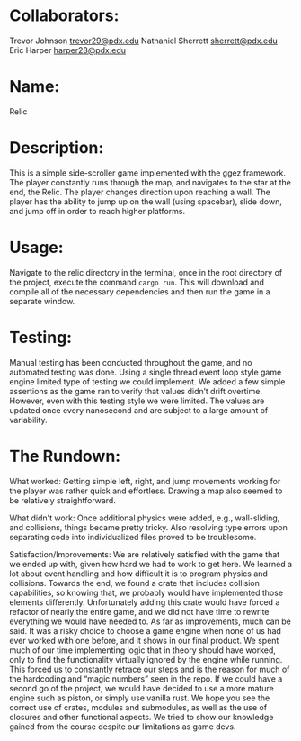 # Collaborators:
Trevor Johnson trevor29@pdx.edu
Nathaniel Sherrett sherrett@pdx.edu
Eric Harper harper28@pdx.edu

# Name:
Relic

# Description:
This is a simple side-scroller game implemented with the ggez framework. The player constantly runs through the map, and navigates to the star at the end, the Relic. The player changes direction upon reaching a wall. The player has the ability to jump up on the wall (using spacebar), slide down, and jump off in order to reach higher platforms.

# Usage:
Navigate to the relic directory in the terminal, once in the root directory of the project, execute the command ```cargo run```. This will download and compile all of the necessary dependencies and then run the game in a separate window.

# Testing:
Manual testing has been conducted throughout the game, and no automated testing was done. Using a single thread event loop style game engine limited type of testing we could implement. We added a few simple assertions as the game ran to verify that values didn’t drift overtime. However, even with this testing style we were limited. The values are updated once every nanosecond and are subject to a large amount of variability.

# The Rundown:
What worked:
Getting simple left, right, and jump movements working for the player was rather quick and effortless. Drawing a map also seemed to be relatively straightforward.

What didn't work:
Once additional physics were added, e.g., wall-sliding, and collisions, things became pretty tricky. Also resolving type errors upon separating code into individualized files proved to be troublesome.

Satisfaction/Improvements:
We are relatively satisfied with the game that we ended up with, given how hard we had to work to get here. We learned a lot about event handling and how difficult it is to program physics and collisions. Towards the end, we found a crate that includes collision capabilities, so knowing that, we probably would have implemented those elements differently. Unfortunately adding this crate would have forced a refactor of nearly the entire game, and we did not have time to rewrite everything we would have needed to. As far as improvements, much can be said. It was a risky choice to choose a game engine when none of us had ever worked with one before, and it shows in our final product. We spent much of our time implementing logic that in theory should have worked, only to find the functionality virtually ignored by the engine while running. This forced us to constantly retrace our steps and is the reason for much of the hardcoding and “magic numbers” seen in the repo. If we could have a second go of the project, we would have decided to use a more mature engine such as piston, or simply use vanilla rust. We hope you see the correct use of crates, modules and submodules, as well as the use of closures and other functional aspects. We tried to show our knowledge gained from the course despite our limitations as game devs.
